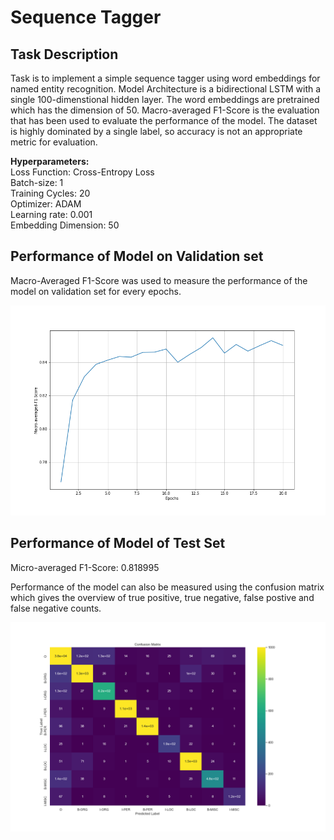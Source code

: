 # Sequence Tagger

## Task Description
Task is to implement a simple sequence tagger using word embeddings for named entity recognition. Model Architecture is a bidirectional LSTM with a single 100-dimenstional hidden layer. The word embeddings are pretrained which has the dimension of 50. Macro-averaged F1-Score is the evaluation that has been used to evaluate the performance of the model. The dataset is highly dominated by a single label, so accuracy is not an appropriate metric for evaluation.

<b>Hyperparameters:</b></br>
Loss Function: Cross-Entropy Loss</br>
Batch-size: 1</br>
Training Cycles: 20</br>
Optimizer: ADAM</br>
Learning rate: 0.001</br>
Embedding Dimension: 50</br>

## Performance of Model on Validation set
Macro-Averaged F1-Score was used to measure the performance of the model on validation set for every epochs. 

<img src='img/Macro-averaged-F1-Score.png'/>

## Performance of Model of Test Set

Micro-averaged F1-Score: 0.818995

Performance of the model can also be measured using the confusion matrix which gives the overview of true positive, true negative, false postive and false negative counts.

<img src='img/confusion_matrix.png'/>
